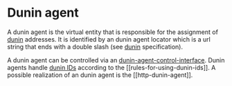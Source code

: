 # Dunin agent

A dunin agent is the virtual entity that is responsible for the assignment of [dunin](../../graph/organizing/dwll-url-node-identification-namespace.md) addresses. It is identified by an dunin agent locator which is a url string that ends with a double slash (see [dunin](../../graph/organizing/dwll-url-node-identification-namespace.md)  specification).

A dunin agent can be controlled via an [dunin-agent-control-interface](../interfaces/dunin-agent-control-interface.md).
Dunin agents handle [dunin IDs](../../data/adresses/dunin-id.md) according to the [[rules-for-using-dunin-ids]].
A possible realization of an dunin agent is the [[http-dunin-agent]].